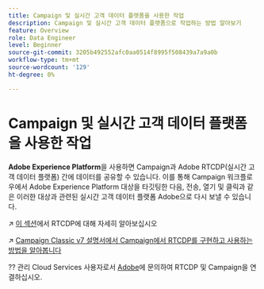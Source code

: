 ```yaml
---
title: Campaign 및 실시간 고객 데이터 플랫폼을 사용한 작업
description: Campaign 및 실시간 고객 데이터 플랫폼으로 작업하는 방법 알아보기
feature: Overview
role: Data Engineer
level: Beginner
source-git-commit: 3205b492552afc0aa0514f8995f508439a7a9a0b
workflow-type: tm+mt
source-wordcount: '129'
ht-degree: 0%

---
```


# Campaign 및 실시간 고객 데이터 플랫폼을 사용한 작업

**Adobe Experience Platform**&#x200B;을 사용하면 Campaign과 Adobe RTCDP(실시간 고객 데이터 플랫폼) 간에 데이터를 공유할 수 있습니다. 이를 통해 Campaign 워크플로우에서 Adobe Experience Platform 대상을 타깃팅한 다음, 전송, 열기 및 클릭과 같은 이러한 대상과 관련된 실시간 고객 데이터 플랫폼 Adobe으로 다시 보낼 수 있습니다.

↗️ [이 섹션](https://experienceleague.adobe.com/docs/experience-platform/rtcdp/overview.html?lang=en)에서 RTCDP에 대해 자세히 알아보십시오

↗️ [Campaign Classic v7 설명서에서 Campaign에서 RTCDP를 구현하고 사용하는 방법을 알아봅니다](https://experienceleague.adobe.com/docs/campaign-classic/using/integrating-with-adobe-experience-cloud/aep-sources-destinations/get-started-sources-destinations.html?lang=en#integrating-with-adobe-experience-cloud)

?? 관리 Cloud Services 사용자로서 [Adobe](../start/campaign-faq.md#support)에 문의하여 RTCDP 및 Campaign을 연결하십시오.
